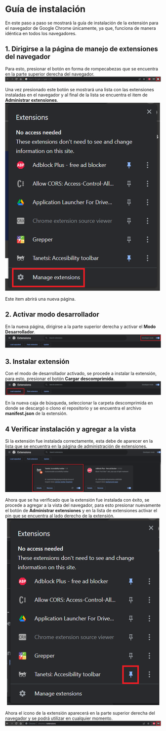 # Guía de instalación

En este paso a paso se mostrará la guía de instalación de la extensión para el navegador de Google Chrome únicamente, ya que, funciona de manera idéntica en todos los navegadores. 

## 1. Dirigirse a la página de manejo de extensiones del navegador

Para esto, presionar el botón en forma de rompecabezas que se encuentra en la parte superior derecha del navegador.  
![botón página configuración extensiones](/assets/guide/fig1.png)

Una vez presionado este botón se mostrará una lista con las extensiones instaladas en el navegador y al final de la lista se encuentra el item de **Administrar extensiones**.  
![item administrar extensiones](/assets/guide/fig2.png)  

Este item abrirá una nueva página.

## 2. Activar modo desarrollador

En la nueva página, dirigirse a la parte superior derecha y activar el **Modo Desarrollador**.  
![activar modo desarrollador](/assets/guide/fig3.png)

## 3. Instalar extensión

Con el modo de desarrollador activado, se procede a instalar la extensión, para esto, presionar el botón **Cargar descomprimida**.
![cargar descomprimida](/assets/guide/fig4.png)  

En la nueva caja de búsqueda, seleccionar la carpeta descomprimida en donde se descargó o clono el repositorio y se encuentra el archivo **manifest.json** de la extensión.

## 4 Verificar instalación y agregar a la vista

Si la extensión fue instalada correctamente, esta debe de aparecer en la lista que se encuentra en la página de administración de extensiones.  
![verificar instalacion](/assets/guide/fig6.png)  

Ahora que se ha verificado que la extensión fue instalada con éxito, se procede a agregar a la vista del navegador, para esto presionar nuevamente el botón de **Administrar extensiones** y en la lista de extensiones activar el pin que se encuentra al lado derecho de la extensión.  
![agregar a la vista](/assets/guide/fig5.png)  

Ahora el icono de la extensión aparecerá en la parte superior derecha del navegador y se podrá utilizar en cualquier momento. 
![icono extension](/assets/guide/fig7.png)  

